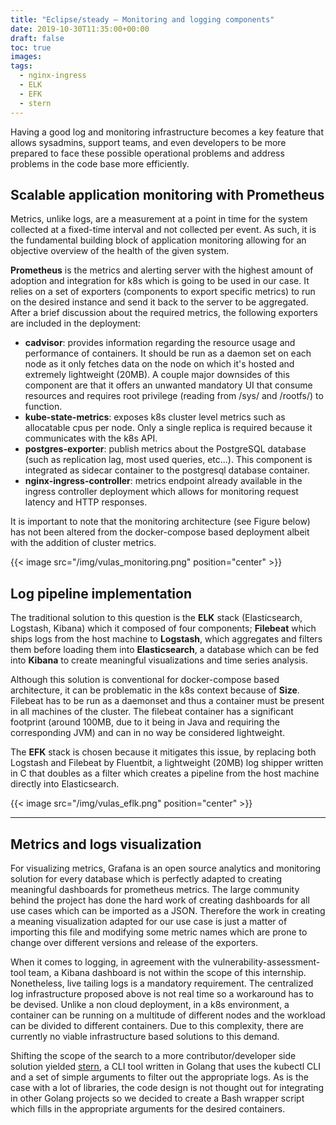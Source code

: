 ```yaml
---
title: "Eclipse/steady — Monitoring and logging components"
date: 2019-10-30T11:35:00+00:00
draft: false
toc: true
images:
tags:
  - nginx-ingress
  - ELK
  - EFK
  - stern
---
```


Having a good log and monitoring infrastructure becomes a key feature that allows sysadmins, support teams, and even developers to be more prepared to face these possible operational problems and address problems in the code base more efficiently. 

## Scalable application monitoring with Prometheus

Metrics, unlike logs, are a measurement at a point in time for the system collected at a fixed-time interval and not collected per event. As such, it is the fundamental building block of application monitoring allowing for an objective overview of the health of the given system. 

**Prometheus** is the metrics and alerting server with the highest amount of adoption and integration for k8s which is going to be used in our case. It relies on a set of exporters (components to export specific metrics) to run on the desired instance and send it back to the server to be aggregated. After a brief discussion about the required metrics, the following exporters are included in the deployment:

- **cadvisor**: provides information regarding the resource usage and performance of containers. It should be run as a daemon set on each node as it only fetches data on the node on which it's hosted and extremely lightweight (20MB). A couple major downsides of this component are that it offers an unwanted mandatory UI that consume resources and requires root privilege (reading from /sys/ and /rootfs/) to function.
- **kube-state-metrics**: exposes k8s cluster level metrics such as allocatable cpus per node. Only a single replica is required because it communicates with the k8s API.
- **postgres-exporter**: publish metrics about the PostgreSQL database (such as replication lag, most used queries, etc...). This component is integrated as sidecar container to the postgresql database container.
- **nginx-ingress-controller**: metrics endpoint already available in the ingress controller deployment which allows for monitoring request latency and HTTP responses.

It is important to note that the monitoring architecture (see Figure below) has not been altered from the docker-compose based deployment albeit with the addition of cluster metrics. 

{{< image src="/img/vulas_monitoring.png"  position="center" >}}

## Log pipeline implementation

The traditional solution to this question is the **ELK** stack (Elasticsearch, Logstash, Kibana) which it composed of four components; **Filebeat** which ships logs from the host machine to **Logstash**, which aggregates and filters them before loading them into **Elasticsearch**, a database which can be fed into **Kibana** to create meaningful visualizations and time series analysis. 

Although this solution is conventional for docker-compose based architecture, it can be problematic in the k8s context because of **Size**. Filebeat has to be run as a daemonset and thus a container must be present in all machines of the cluster. The filebeat container has a significant footprint (around 100MB, due to it being in Java and requiring the corresponding JVM) and can in no way be considered lightweight.

The **EFK** stack is chosen because it mitigates this issue, by replacing both Logstash and Filebeat by Fluentbit, a lightweight (20MB) log shipper written in C that doubles as a filter which creates a pipeline from the host machine directly into Elasticsearch. 

{{< image src="/img/vulas_eflk.png"  position="center" >}}


---
## Metrics and logs visualization

For visualizing metrics, Grafana is an open source analytics and monitoring solution for every database which is perfectly adapted to creating meaningful dashboards for prometheus metrics. The large community behind the project has done the hard work of creating dashboards for all use cases which can be imported as a JSON. Therefore the work in creating a meaning visualization adapted for our use case is just a matter of importing this file and modifying some metric names which are prone to change over different versions and release of the exporters.

When it comes to logging, in agreement with the vulnerability-assessment-tool team, a Kibana dashboard is not within the scope of this internship. Nonetheless, live tailing logs is a mandatory requirement. The centralized log infrastructure proposed above is not real time so a workaround has to be devised. Unlike a non cloud deployment, in a k8s environment, a container can be running on a multitude of different nodes and the workload can be divided to different containers. Due to this complexity, there are currently no viable infrastructure based solutions to this demand. 

Shifting the scope of the search to a more contributor/developer side solution yielded [stern](https://github.com/wercker/stern), a CLI tool written in Golang that uses the kubectl CLI and a set of simple arguments to filter out the appropriate logs. As is the case with a lot of libraries, the code design is not thought out for integrating in other Golang projects so we decided to create a Bash wrapper script which fills in the appropriate arguments for the desired containers.